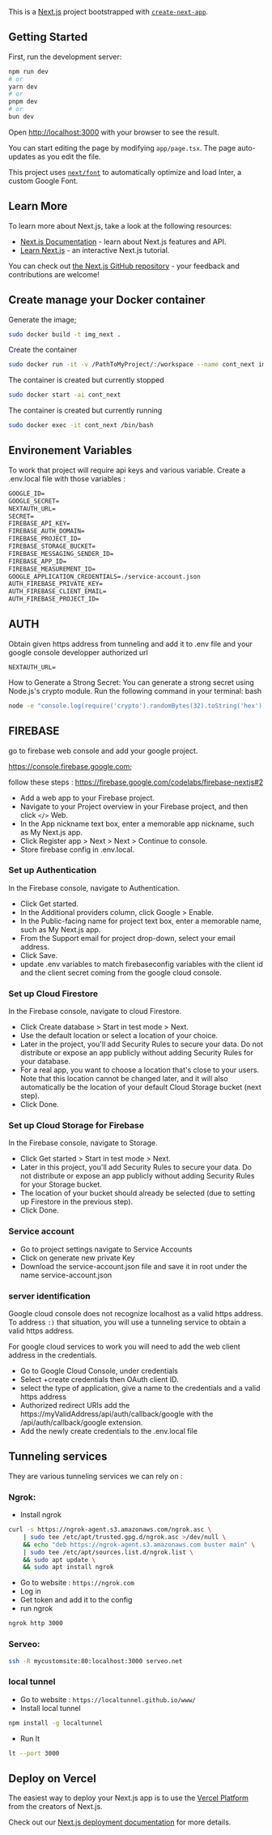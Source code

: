 This is a [Next.js](https://nextjs.org/) project bootstrapped with [`create-next-app`](https://github.com/vercel/next.js/tree/canary/packages/create-next-app).

## Getting Started

First, run the development server:

```bash
npm run dev
# or
yarn dev
# or
pnpm dev
# or
bun dev
```

Open [http://localhost:3000](http://localhost:3000) with your browser to see the result.

You can start editing the page by modifying `app/page.tsx`. The page auto-updates as you edit the file.

This project uses [`next/font`](https://nextjs.org/docs/basic-features/font-optimization) to automatically optimize and load Inter, a custom Google Font.

## Learn More

To learn more about Next.js, take a look at the following resources:

- [Next.js Documentation](https://nextjs.org/docs) - learn about Next.js features and API.
- [Learn Next.js](https://nextjs.org/learn) - an interactive Next.js tutorial.

You can check out [the Next.js GitHub repository](https://github.com/vercel/next.js/) - your feedback and contributions are welcome!



## Create manage your Docker container

Generate the image;
```bash
sudo docker build -t img_next .
```
Create the container
```bash
sudo docker run -it -v /PathToMyProject/:/workspace --name cont_next img_next
```
The container is created but currently stopped
```bash
sudo docker start -ai cont_next
```
The container is created but currently running
```bash
sudo docker exec -it cont_next /bin/bash
```

## Environement Variables

To work that project will require api keys and various variable. 
Create a .env.local file with those variables :
```txt
GOOGLE_ID=
GOOGLE_SECRET=
NEXTAUTH_URL=
SECRET=
FIREBASE_API_KEY=
FIREBASE_AUTH_DOMAIN=
FIREBASE_PROJECT_ID=
FIREBASE_STORAGE_BUCKET=
FIREBASE_MESSAGING_SENDER_ID=
FIREBASE_APP_ID=
FIREBASE_MEASUREMENT_ID=
GOOGLE_APPLICATION_CREDENTIALS=./service-account.json
AUTH_FIREBASE_PRIVATE_KEY=
AUTH_FIREBASE_CLIENT_EMAIL=
AUTH_FIREBASE_PROJECT_ID=
```

## AUTH

Obtain given https address from tunneling and add it to .env file and your google console developper authorized url
```
NEXTAUTH_URL=
```

How to Generate a Strong Secret:
You can generate a strong secret using Node.js's crypto module. Run the following command in your terminal:
bash
```bash
node -e "console.log(require('crypto').randomBytes(32).toString('hex'))"
```

## FIREBASE
go to firebase web console and add your google project.

https://console.firebase.google.com;


follow these steps : https://firebase.google.com/codelabs/firebase-nextjs#2

- Add a web app to your Firebase project.
- Navigate to your Project overview in your Firebase project, and then click ``</>`` Web.
- In the App nickname text box, enter a memorable app nickname, such as My Next.js app.
- Click Register app > Next > Next > Continue to console.
- Store firebase config in .env.local.

### Set up Authentication
In the Firebase console, navigate to Authentication.
- Click Get started.
- In the Additional providers column, click Google > Enable.
- In the Public-facing name for project text box, enter a memorable name, such as My Next.js app.
- From the Support email for project drop-down, select your email address.
- Click Save.
- update .env variables to match firebaseconfig variables with the client id and the client secret coming from the google cloud console.

### Set up Cloud Firestore
In the Firebase console, navigate to cloud Firestore.
- Click Create database > Start in test mode > Next.
- Use the default location or select a location of your choice.
- Later in the project, you'll add Security Rules to secure your data. Do not distribute or expose an app publicly without adding Security Rules for your database.
- For a real app, you want to choose a location that's close to your users. Note that this location cannot be changed later, and it will also automatically be the location of your default Cloud Storage bucket (next step).
- Click Done.

### Set up Cloud Storage for Firebase
In the Firebase console, navigate to Storage.
- Click Get started > Start in test mode > Next.
- Later in this project, you'll add Security Rules to secure your data. Do not distribute or expose an app publicly without adding Security Rules for your Storage bucket.
- The location of your bucket should already be selected (due to setting up Firestore in the previous step).
- Click Done.

### Service account

- Go to project settings navigate to Service Accounts
- Click on generate new private Key
- Download the service-account.json file and save it in root under the name service-account.json


### server identification
Google cloud console does not recognize localhost as a valid https address.
To address ``:)`` that situation, you will use a tunneling service to obtain a valid https address. 

For google cloud services to work you will need to add the web client address in the credentials. 

- Go to Google Cloud Console, under credentials
- Select +create credentials then OAuth client ID. 
- select the type of application, give a name to the credentials and a valid https address
- Authorized redirect URIs add the https://myValidAddress/api/auth/callback/google with the /api/auth/callback/google extension.
- Add the newly create credentials to the .env.local file


## Tunneling services

They are various tunneling services we can rely on : 

### Ngrok:

- Install ngrok
```bash
curl -s https://ngrok-agent.s3.amazonaws.com/ngrok.asc \
	| sudo tee /etc/apt/trusted.gpg.d/ngrok.asc >/dev/null \
	&& echo "deb https://ngrok-agent.s3.amazonaws.com buster main" \
	| sudo tee /etc/apt/sources.list.d/ngrok.list \
	&& sudo apt update \
	&& sudo apt install ngrok
```
- Go to website : ``https://ngrok.com``
- Log in
- Get token and add it to the config
- run ngrok 
```bash
ngrok http 3000
```

### Serveo:

```bash
ssh -R mycustomsite:80:localhost:3000 serveo.net
```

### local tunnel

- Go to website : ``https://localtunnel.github.io/www/``
- Install local tunnel
```bash
npm install -g localtunnel
```
- Run lt
```bash
lt --port 3000
```

## Deploy on Vercel

The easiest way to deploy your Next.js app is to use the [Vercel Platform](https://vercel.com/new?utm_medium=default-template&filter=next.js&utm_source=create-next-app&utm_campaign=create-next-app-readme) from the creators of Next.js.

Check out our [Next.js deployment documentation](https://nextjs.org/docs/deployment) for more details.
